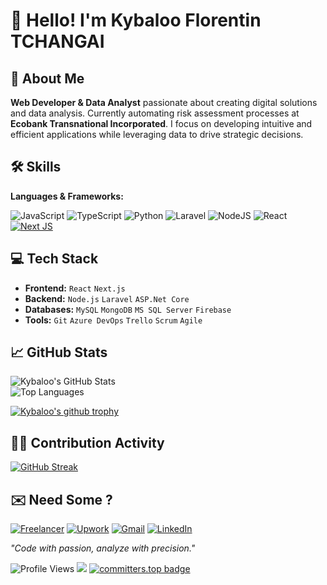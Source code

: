 # 👋 Hello! I'm Kybaloo Florentin TCHANGAI

## 🚀 About Me
**Web Developer & Data Analyst** passionate about creating digital solutions and data analysis. Currently automating risk assessment processes at **Ecobank Transnational Incorporated**. I focus on developing intuitive and efficient applications while leveraging data to drive strategic decisions.

## 🛠️ Skills
**Languages & Frameworks:**  

![JavaScript](https://img.shields.io/badge/javascript-%23323330.svg??style=plastic&logo=javascript&logoColor=%23F7DF1E)
![TypeScript](https://img.shields.io/badge/typescript-%23007ACC.svg??style=plastic&logo=typescript&logoColor=white)
![Python](https://img.shields.io/badge/python-3670A0??style=plastic&logo=python&logoColor=ffdd54)
![Laravel](https://img.shields.io/badge/laravel-%23FF2D20.svg??style=plastic&logo=laravel&logoColor=white)
![NodeJS](https://img.shields.io/badge/node.js-6DA55F??style=plastic&logo=node.js&logoColor=white)
![React](https://img.shields.io/badge/react-%2320232a.svg??style=plastic&logo=react&logoColor=%2361DAFB)
[![Next JS](https://img.shields.io/badge/Next-black?style=plastic&logo=next.js&logoColor=white)](https://img.shields.io/badge/Next-black?style=plastic&logo=next.js&logoColor=white)

## 💻 Tech Stack
- **Frontend:** `React` `Next.js`
- **Backend:** `Node.js` `Laravel` `ASP.Net Core`
- **Databases:** `MySQL` `MongoDB` `MS SQL Server` `Firebase`
- **Tools:** `Git` `Azure DevOps` `Trello` `Scrum` `Agile`


## 📈 GitHub Stats
![Kybaloo's GitHub Stats](https://github-readme-stats.vercel.app/api?username=kybaloo&show_icons=true&theme=radical)  
![Top Languages](https://github-readme-stats.vercel.app/api/top-langs/?username=kybaloo&layout=compact&theme=radical)

[![Kybaloo's github trophy](https://github-profile-trophy.vercel.app/?username=kybaloo&row=1)](https://github.com/ryo-ma/github-profile-trophy)


## 👨‍💻 Contribution Activity
[![GitHub Streak](https://github-readme-streak-stats-puce-five.vercel.app?user=kybaloo&theme=github-dark-dimmed)](https://git.io/streak-stats)


## ✉️ Need Some ?
[![Freelancer](https://img.shields.io/badge/Freelancer-29B2FE?style=plastic&logo=Freelancer&logoColor=white)](https://www.freelancer.com/u/Kybaloo?frm=Kybaloo&sb=t)
[![Upwork](https://img.shields.io/badge/UpWork-6FDA44?style=plastic&logo=Upwork&logoColor=white)]()
[![Gmail](https://img.shields.io/badge/Gmail-D14836?style=plastic&logo=gmail&logoColor=white)](mailto:tchangaiflorentin6@gmail.com)
[![LinkedIn](https://img.shields.io/badge/linkedin-%230077B5.svg?style=plastic&logo=linkedin&logoColor=white)](https://www.linkedin.com/in/kybaloo)

*"Code with passion, analyze with precision."*

![Profile Views](https://komarev.com/ghpvc/?username=kybaloo&color=brightgreen&style=for-the-badge&label=PROFILE+VIEWS)
![](https://img.shields.io/github/contributors-anon/kybaloo/kybaloo?style=for-the-badge&color=blue&label=Committer%20Rank)
[![committers.top badge](https://user-badge.committers.top/togo/kybaloo.svg)](https://user-badge.committers.top/togo/kybaloo)

<!---
kybaloo/kybaloo is a ✨ special ✨ repository because its `README.md` (this file) appears on your GitHub profile.
You can click the Preview link to take a look at your changes.
--->
